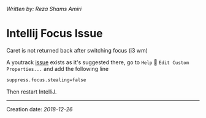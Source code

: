 _Written by: Reza Shams Amiri_
# Intellij Focus Issue

Caret is not returned back after switching focus (i3 wm)

A youtrack [issue][ISSUE] exists as it's suggested there, go to `Help`  `Edit Custom Properties...` and add the following line

``` sh
suppress.focus.stealing=false
```

Then restart IntelliJ.

* * *
Creation date: _2018-12-26_

[ISSUE]: https://youtrack.jetbrains.com/issue/IDEA-194124